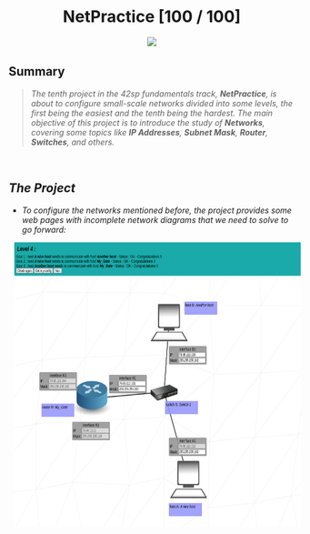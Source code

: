 <div align="center"><h1>NetPractice [100 / 100]</h1></div>

<div align="center">
   <a href="https://github.com/ArthurSobreira/42_NetPractice" target="_blank">
      <img height=170 src="https://github.com/ayogun/42-project-badges/blob/main/badges/netpracticee.png" hspace = "10">
   </a>
</div>

## Summary

> <i>The tenth project in the 42sp fundamentals track, <strong>NetPractice</strong>, is about to configure small-scale networks divided into some levels, <i>
> <i>the first being the easiest and the tenth being the hardest. The main objective of this project is to introduce the study of <strong>Networks</strong>, <i>
> <i>covering some topics like <strong>IP Addresses</strong>, <strong>Subnet Mask</strong>, <strong>Router</strong>, <strong>Switches</strong>, and others. <i>

<br>

## The Project

* To configure the networks mentioned before, the project provides some web pages with incomplete network diagrams that we need to solve to go forward:

<div align="center">
   <a href="https://github.com/ArthurSobreira/42_NetPractice" target="_blank">
      <img height=500 src="NetPractice.png" hspace = "10">
   </a>
</div>
